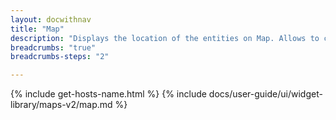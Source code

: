 ```yaml
---
layout: docwithnav
title: "Map"
description: "Displays the location of the entities on Map. Allows to choose among existing tile providers or configure own server. Supports markers, marker tooltips, widget actions, polygons, and circles for enhanced spatial representation."
breadcrumbs: "true"
breadcrumbs-steps: "2"

---
```

{% include get-hosts-name.html %}
{% include docs/user-guide/ui/widget-library/maps-v2/map.md %}
